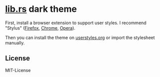 # [lib.rs](https://lib.rs) dark theme

First, install a browser extension to support user styles. I recommend "Stylus" ([Firefox](https://addons.mozilla.org/en-US/firefox/addon/styl-us/), [Chrome](https://chrome.google.com/webstore/detail/stylus/clngdbkpkpeebahjckkjfobafhncgmne), [Opera](https://addons.opera.com/de/extensions/details/stylus/)).

Then you can install the theme on [userstyles.org](https://userstyles.org/styles/172151/lib-rs-dark) or import the stylesheet manually.

## License

MIT-License
